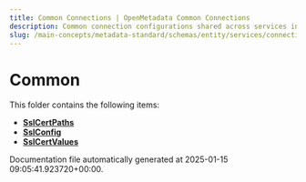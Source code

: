 ```yaml
---
title: Common Connections | OpenMetadata Common Connections
description: Common connection configurations shared across services including SSL, host, and port metadata.
slug: /main-concepts/metadata-standard/schemas/entity/services/connections/common
---
```


# Common

This folder contains the following items:

- [**SslCertPaths**](/main-concepts/metadata-standard/schemas/entity/services/connections/common/sslcertpaths)
- [**SslConfig**](/main-concepts/metadata-standard/schemas/entity/services/connections/common/sslconfig)
- [**SslCertValues**](/main-concepts/metadata-standard/schemas/entity/services/connections/common/sslcertvalues)


Documentation file automatically generated at 2025-01-15 09:05:41.923720+00:00.
